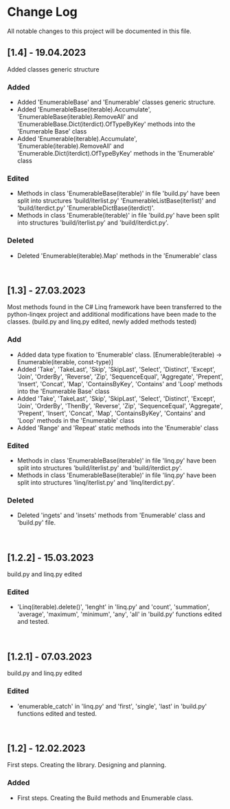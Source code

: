 # **Change Log**
All notable changes to this project will be documented in this file.

## **[1.4] - 19.04.2023**
Added classes generic structure
### Added
 * Added 'EnumerableBase' and 'Enumerable' classes generic structure.
 * Added 'EnumerableBase(iterable).Accumulate', 'EnumerableBase(iterable).RemoveAll' and 'EnumerableBase.Dict(iterdict).OfTypeByKey' methods into the 'Enumerable Base' class
 * Added 'Enumerable(iterable).Accumulate', 'Enumerable(iterable).RemoveAll' and 'Enumerable.Dict(iterdict).OfTypeByKey' methods in the 'Enumerable' class
### Edited
 * Methods in class 'EnumerableBase(iterable)' in file 'build.py' have been split into structures 'build/iterlist.py' 'EnumerableListBase(iterlist)' and 'build/iterdict.py' 'EnumerableDictBase(iterdict)'.
 * Methods in class 'Enumerable(iterable)' in file 'build.py' have been split into structures 'build/iterlist.py' and 'build/iterdict.py'.
### Deleted
 * Deleted 'Enumerable(iterable).Map' methods in the 'Enumerable' class

<br>

## **[1.3] - 27.03.2023**
Most methods found in the C# Linq framework have been transferred to the python-linqex project and additional modifications have been made to the classes. (build.py and linq.py edited, newly added methods tested)
### Add
 * Added data type fixation to 'Enumerable' class. [Enumerable(iterable) -> Enumerable(iterable, const-type)]
 * Added 'Take', 'TakeLast', 'Skip', 'SkipLast', 'Select', 'Distinct', 'Except', 'Join', 'OrderBy', 'Reverse', 'Zip', 'SequenceEqual', 'Aggregate', 'Prepent', 'Insert', 'Concat', 'Map', 'ContainsByKey', 'Contains' and 'Loop' methods into the 'Enumerable Base' class
 * Added 'Take', 'TakeLast', 'Skip', 'SkipLast', 'Select', 'Distinct', 'Except', 'Join', 'OrderBy', 'ThenBy', 'Reverse', 'Zip', 'SequenceEqual', 'Aggregate', 'Prepent', 'Insert', 'Concat', 'Map', 'ContainsByKey', 'Contains' and 'Loop' methods in the 'Enumerable' class
 * Added 'Range' and 'Repeat' static methods into the 'Enumerable' class
### Edited
 * Methods in class 'EnumerableBase(iterable)' in file 'linq.py' have been split into structures 'build/iterlist.py' and 'build/iterdict.py'.
 * Methods in class 'EnumerableBase(iterable)' in file 'linq.py' have been split into structures 'linq/iterlist.py' and 'linq/iterdict.py'.
### Deleted
 * Deleted 'ingets' and 'insets' methods from 'Enumerable' class and 'build.py' file.

<br>

## **[1.2.2] - 15.03.2023**
build.py and linq.py edited
### Edited
 * 'Linq(iterable).delete()', 'lenght' in 'linq.py' and 'count', 'summation', 'average', 'maximum', 'minimum', 'any', 'all' in 'build.py' functions edited and tested.

<br>

## **[1.2.1] - 07.03.2023**
build.py and linq.py edited
### Edited
 * 'enumerable_catch' in 'linq.py' and 'first', 'single', 'last' in 'build.py' functions edited and tested.

<br>

## **[1.2] - 12.02.2023**
First steps. Creating the library. Designing and planning.
### Added
 * First steps. Creating the Build methods and Enumerable class.

<br>
